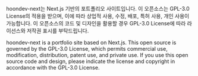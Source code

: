 hoondev-next는 Next.js 기반의 포트폴리오 사이트입니다. 이 오픈소스는 GPL-3.0 License의 적용을 받으며, 이에 따라 상업적 사용, 수정, 배포, 특허 사용, 개인 사용이 가능합니다. 이 오픈소스의 코드 및 디자인을 활용할 경우 GPL-3.0 License에 따라 라이선스와 저작권 표시를 부탁드립니다.

hoondev-next is a portfolio site based on Next.js. This open source is governed by the GPL-3.0 License, which permits commercial use, modification, distribution, patent use, and private use. If you use this open source code and design, please indicate the license and copyright in accordance with the GPL-3.0 License.
